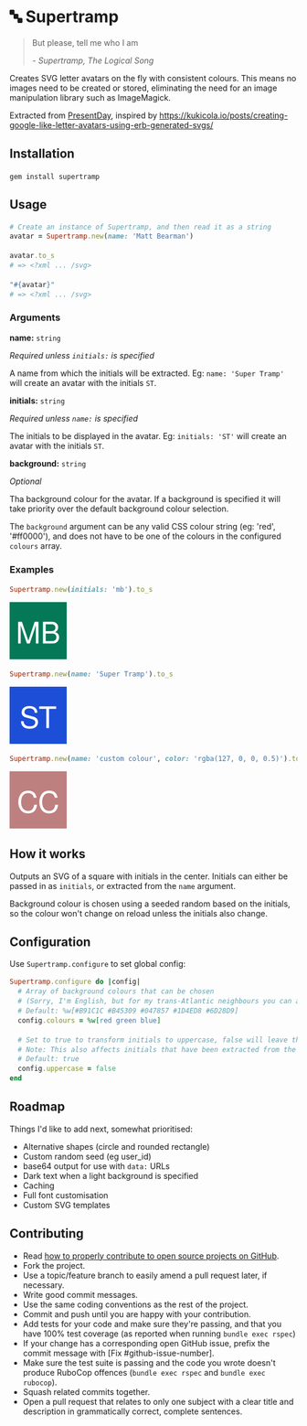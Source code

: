# 🔤 Supertramp

 > But please, tell me who I am
 >
 > _- Supertramp, The Logical Song_

Creates SVG letter avatars on the fly with consistent colours. This means no images need to be created or stored, eliminating the need for an image manipulation library such as ImageMagick.

Extracted from [PresentDay](https://www.mypresentday.com), inspired by https://kukicola.io/posts/creating-google-like-letter-avatars-using-erb-generated-svgs/

## Installation

`gem install supertramp`

## Usage

```ruby
# Create an instance of Supertramp, and then read it as a string
avatar = Supertramp.new(name: 'Matt Bearman')

avatar.to_s
# => <?xml ... /svg>

"#{avatar}"
# => <?xml ... /svg>
```

### Arguments
**name:** `string`

_Required unless `initials:` is specified_

A name from which the initials will be extracted. Eg: `name: 'Super Tramp'` will create an avatar with the initials `ST`.

**initials:** `string`

_Required unless `name:` is specified_

The initials to be displayed in the avatar. Eg: `initials: 'ST'` will create an avatar with the initials `ST`.

**background:** `string`

_Optional_

Tha background colour for the avatar. If a background is specified it will take priority over the default background colour selection.

The `background` argument can be any valid CSS colour string (eg: 'red', '#ff0000'), and does not have to be one of the colours in the configured `colours` array.

### Examples

```ruby
Supertramp.new(initials: 'mb').to_s
```
![](examples/mb.svg)

```ruby
Supertramp.new(name: 'Super Tramp').to_s
```
![](examples/st.svg)

```ruby
Supertramp.new(name: 'custom colour', color: 'rgba(127, 0, 0, 0.5)').to_s
```
![](examples/cc.svg)



## How it works

Outputs an SVG of a square with initials in the center. Initials can either be passed in as `initials`, or extracted from the `name` argument.

Background colour is chosen using a seeded random based on the initials, so the colour won't change on reload unless the initials also change.

## Configuration

Use `Supertramp.configure` to set global config:

```ruby
Supertramp.configure do |config|
  # Array of background colours that can be chosen
  # (Sorry, I'm English, but for my trans-Atlantic neighbours you can also use config.colors 😊)
  # Default: %w[#B91C1C #B45309 #047857 #1D4ED8 #6D28D9]
  config.colours = %w[red green blue]

  # Set to true to transform initials to uppercase, false will leave them as they are provided
  # Note: This also affects initials that have been extracted from the name parameter
  # Default: true
  config.uppercase = false
end
```

## Roadmap

Things I'd like to add next, somewhat prioritised:

 - Alternative shapes (circle and rounded rectangle)
 - Custom random seed (eg user_id)
 - base64 output for use with `data:` URLs
 - Dark text when a light background is specified
 - Caching
 - Full font customisation
 - Custom SVG templates

## Contributing

 - Read [how to properly contribute to open source projects on GitHub](https://www.gun.io/blog/how-to-github-fork-branch-and-pull-request).
 - Fork the project.
 - Use a topic/feature branch to easily amend a pull request later, if necessary.
 - Write good commit messages.
 - Use the same coding conventions as the rest of the project.
 - Commit and push until you are happy with your contribution.
 - Add tests for your code and make sure they're passing, and that you have 100% test coverage (as reported when running `bundle exec rspec`)
 - If your change has a corresponding open GitHub issue, prefix the commit message with [Fix #github-issue-number].
 - Make sure the test suite is passing and the code you wrote doesn't produce RuboCop offences (`bundle exec rspec` and `bundle exec rubocop`).
 - Squash related commits together.
 - Open a pull request that relates to only one subject with a clear title and description in grammatically correct, complete sentences.
